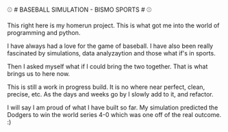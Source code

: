⚾ # BASEBALL SIMULATION - BISMO SPORTS # ⚾

This right here is my homerun project. This is what got me into the world of programming and python.

I have always had a love for the game of baseball. I have also been really fascinated by simulations, data analyzaytion and those what if's in sports.

Then I asked myself what if I could bring the two together. That is what brings us to here now. 

This is still a work in progress build. It is no where near perfect, clean, precise, etc. As the days and weeks go by I slowly add to it, and refactor. 

I will say I am proud of what I have built so far. My simulation predicted the Dodgers to win the world series 4-0 which was one off of the real outcome. :)
